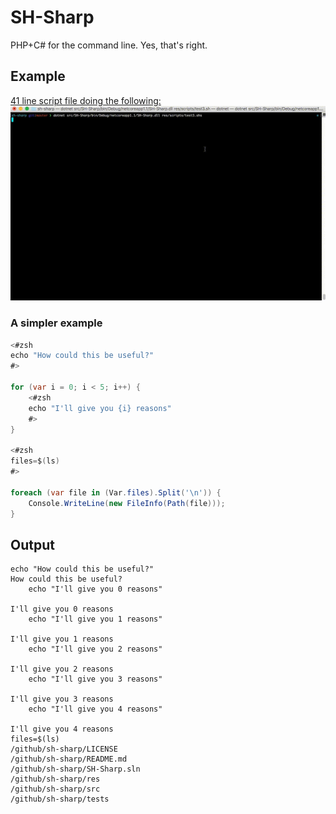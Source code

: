 # SH-Sharp
PHP+C# for the command line. Yes, that's right.

## Example
[41 line script file doing the following:](https://github.com/berdon/sh-sharp/blob/master/res/scripts/test3.shs)
![SH-Sharp Example GIF](https://github.com/berdon/sh-sharp/blob/master/res/shsharp.gif?raw=true)

### A simpler example
```c#
<#zsh
echo "How could this be useful?"
#>

for (var i = 0; i < 5; i++) {
    <#zsh
    echo "I'll give you {i} reasons"
    #>
}

<#zsh
files=$(ls)
#>

foreach (var file in (Var.files).Split('\n')) {
    Console.WriteLine(new FileInfo(Path(file)));
}
```

## Output
```shell
echo "How could this be useful?"
How could this be useful?
    echo "I'll give you 0 reasons"
    
I'll give you 0 reasons
    echo "I'll give you 1 reasons"
    
I'll give you 1 reasons
    echo "I'll give you 2 reasons"
    
I'll give you 2 reasons
    echo "I'll give you 3 reasons"
    
I'll give you 3 reasons
    echo "I'll give you 4 reasons"
    
I'll give you 4 reasons
files=$(ls)
/github/sh-sharp/LICENSE
/github/sh-sharp/README.md
/github/sh-sharp/SH-Sharp.sln
/github/sh-sharp/res
/github/sh-sharp/src
/github/sh-sharp/tests
```